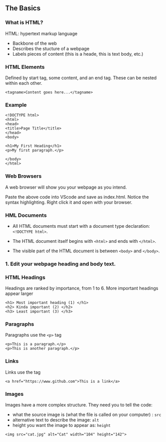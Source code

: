 ## The Basics

### What is HTML?

HTML: hypertext markup language 
* Backbone of the web
* Describes the stucture of a webpage
* Labels pieces of content (this is a heade, this is text body, etc.)

### HTML Elements

Defined by start tag, some content, and an end tag. These can be nested within each other.

```
<tagname>Content goes here...</tagname>
```

### Example

```
<!DOCTYPE html>
<html>
<head>
<title>Page Title</title>
</head>
<body>

<h1>My First Heading</h1>
<p>My first paragraph.</p>

</body>
</html>
```

### Web Browsers

A web browser will show you your webpage as you intend. 

Paste the above code into VScode and save as index.html. Notice the syntax highlighting. Right click it and open with your browser. 

### HML Documents

* All HTML documents must start with a document type declaration: ```<!DOCTYPE html>```.

* The HTML document itself begins with ```<html>``` and ends with ```</html>```.

* The visible part of the HTML document is between ```<body>``` and ```</body>```.

### 1. Edit your webpage heading and body text.



### HTML Headings

Headings are ranked by importance, from 1 to 6. More important headings appear larger

```
<h1> Most important heading (1) </h1>
<h2> Kinda important (2) </h2>
<h3> Least important (3) </h3>
```

### Paragraphs

Paragraphs use the ```<p>``` tag

```
<p>This is a paragraph.</p>
<p>This is another paragraph.</p>
```

### Links

Links use the <a> tag
 
```
<a href="https://www.github.com">This is a link</a>
```

### Images

Images have a more complex structure. They need you to tell the code:
* what the source image is (what the file is called on your computer) : ```src```
* alternative text to describe the image: ```alt```
* height you want the image to appear as: ```height```
```
<img src="cat.jpg" alt="Cat" width="104" height="142">
```





